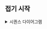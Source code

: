 ## 접기 시작

<details><summary>시퀀스 다이어그램</summary>
<h3>유저 대기열 토큰 발급 API</h3>

```mermaid
sequenceDiagram
  actor CLIENT as CLIENT(USER)
  participant API as 대기열API(토큰요청)
  participant Queue as Queue(대기열)

  CLIENT ->> API: API 요청
  activate CLIENT
  activate API
  API ->>+ Queue: 대기열토큰 발급 요청
  deactivate API
  activate Queue
  Queue ->> Queue: 토큰 확인
  alt [token is empty]
    Queue ->>+ API: 토큰 없음 응답
    API ->> CLIENT: API 응답 (토큰 없음)
  else [token is exist]
    Queue ->>+ API: 유효한 토큰 응답
    API ->> CLIENT: API 응답 (유효한 토큰)
  else [token is expired]
    Queue ->>+ API: 토큰 만료 응답
    API ->> CLIENT: API 응답 (토큰 만료)
  end
  deactivate Queue
  deactivate CLIENT
```
</details> 
